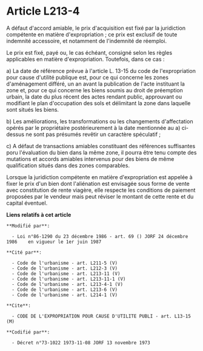 # Article L213-4

A défaut d'accord amiable, le prix d'acquisition est fixé par la juridiction compétente en matière d'expropriation ; ce prix
est exclusif de toute indemnité accessoire, et notamment de l'indemnité de réemploi.

Le prix est fixé, payé ou, le cas échéant, consigné selon les règles applicables en matière d'expropriation. Toutefois, dans
ce cas :

a) La date de référence prévue à l'article L. 13-15 du code de l'expropriation pour cause d'utilité publique est, pour ce qui
concerne les zones d'aménagement différé, un an avant la publication de l'acte instituant la zone et, pour ce qui concerne
les biens soumis au droit de préemption urbain, la date du plus récent des actes rendant public, approuvant ou modifiant le
plan d'occupation des sols et délimitant la zone dans laquelle sont situés les biens.

b) Les améliorations, les transformations ou les changements d'affectation opérés par le propriétaire postérieurement à la
date mentionnée au a) ci-dessus ne sont pas présumés revêtir un caractère spéculatif ;

c) A défaut de transactions amiables constituant des références suffisantes poru l'évaluation du bien dans la même zone, il
pourra être tenu compte des mutations et accords amiables intervenus pour des biens de même qualification situés dans des
zones comparables.

Lorsque la juridiction compétente en matière d'expropriation est appelée à fixer le prix d'un bien dont l'aliénation est
envisagée sous forme de vente avec constitution de rente viagère, elle respecte les conditions de paiement proposées par le
vendeur mais peut réviser le montant de cette rente et du capital éventuel.

**Liens relatifs à cet article**

	**Modifié par**:

	  - Loi n°86-1290 du 23 décembre 1986 - art. 69 () JORF 24 décembre 1986    en vigueur le 1er juin 1987

	**Cité par**:

	  - Code de l'urbanisme - art. L211-5 (V)
	  - Code de l'urbanisme - art. L212-3 (V)
	  - Code de l'urbanisme - art. L213-11 (V)
	  - Code de l'urbanisme - art. L213-11-1 (V)
	  - Code de l'urbanisme - art. L213-4-1 (V)
	  - Code de l'urbanisme - art. L213-6 (V)
	  - Code de l'urbanisme - art. L214-1 (V)

	**Cite**:

	  - CODE DE L'EXPROPRIATION POUR CAUSE D'UTILITE PUBLI - art. L13-15 (M)

	**Codifié par**:

	  - Décret n°73-1022 1973-11-08 JORF 13 novembre 1973
